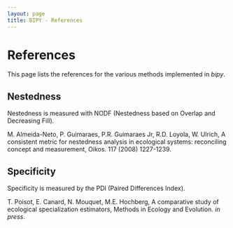```yaml
---
layout: page
title: BIPY - References
---
```


# References

This page lists the references for the various methods implemented in *bipy*.

## Nestedness

Nestedness is measured with NODF (Nestedness based on Overlap and Decreasing Fill).

<span class='ref'>M. Almeida-Neto, P. Guimaraes, P.R. Guimaraes Jr, R.D. Loyola, W. Ulrich, A consistent metric for nestedness analysis in ecological systems: reconciling concept and measurement, Oikos. 117 (2008) 1227-1239.</span>

## Specificity

Specificity is measured by the PDI (Paired Differences Index).

<span class='ref'>T. Poisot, E. Canard, N. Mouquet, M.E. Hochberg, A comparative study of ecological specialization estimators, Methods in Ecology and Evolution. *in press*.</span>